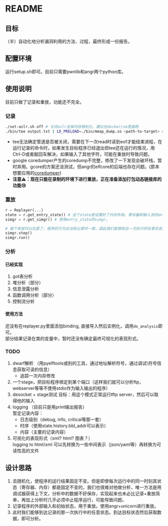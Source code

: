 # README

## 目标
（半）自动化地分析漏洞利用的方法、过程，最终形成一份报告。

## 配置环境
运行setup.sh即可。目前只需要pwnlib和angr两个python库。

## 使用说明
目前只做了记录和重放，功能还不完全。  

### 记录

```bash
./set-aslr.sh off # 关闭aslr去掉内存随机化，建议在docker/vm里面跑
./bin/tee output.txt | LD_PRELOAD=./bin/mmap_dump.so <path-to-target> # 记录初始状态和输入
```

+ tee无法确定管道是否被关闭，需要在下一次read时读到eof才能结束进程，在运行记录的命令时，如果发生目标程序已经退出但tee还在运行的情况，用Ctrl-D或者敲回车解决，如果输入了其他字符，可能在重放时导致问题。
+ google coredumper产生的coredump不完整，修改了一下发现会破坏栈，暂时弃用。gcore的方案还没测试，但angr的elfcore的后端也存在问题。(原本想要应用的[coredumper](https://github.com/madscientist/google-coredumper.git))
+ **注意⚠️：现在只能在录制的环境下进行重放，正在准备添加打包动态链接库的功能😢**

### 重放
```python
r = Replayer(...)
state = r.get_entry_state() # 这个state是设置好了内存布局、寄存器和输入流的entry_state，ip在目标程序的入口点。 主要用来分析的对象。
simgr = r.get_simgr() # 使用entry_state的simgr。

# 接下来就可以玩耍了，程序的行为应当和记录时一致，因此我们能够到达一次执行的任意状态。
simgr.step()
simgr.run()
```


### 分析
#### 已经实现
1. got表分析
2. 堆分析（部分）
3. 信息泄露分析
4. 函数调用分析（部分）
5. 控制流分析

#### 使用方法
还没有在replayer.py里面添加binding, 直接导入然后实例化，调用`do_analysis`即可。  
部分结果记录在类的变量中，暂时还没有确定最终可视化的表现形式。


### TODO
1. dwarf解析  （用pyelftools或别的工具，通过地址解析符号，通过调试\符号信息获取可读的信息）
    + 追踪一次内存修改
2. 一个stage，把目标程序绑定到某个端口（这样我们就可以分析ftp，webserver等等不使用stdio作为输入输出的程序）
3. desocket + stage测试
    目标：用这个模式正常运行tftp server，然后可以取得他的输入
4. logging （目前只是用print输出报告）  
暂定记录内容：
    + 日志级别（debug, info, critical等那一套）
    + 时序（使用state.history.bbl_addr可以表示）
    + 内容（主要的记录内容）
5. 可视化的表现形式（xml? html? 图表？）  
logging to html/xml
可以先转换为一些中间表示（json/yaml等）再转换为可读性高的文件


## 设计思路
1. 去随机化，使程序的运行结果固定不变。但是即使每次运行中的同一时刻其状态（寄存器、内存）都是固定不变的，我们也很难对他做分析，唯一方法是用调试器获得上下文，分析中的数据不好保存，实现起来也未必比记录+重放简单，再加上分析时几乎必须中止程序运行，可能导致问题。
2. 记录程序的外部输入和初始状态，用于重放。使用angr+unicorn进行重放。
3. 此时我们能够到达记录的那一次执行中的任意状态。到达目标状态然后获取数据，即可分析。